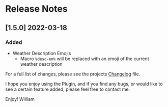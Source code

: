 # Release Notes

<!-- ## [v-inc] ${YEAR4}-${MONTHNUMBER}-${DATE} -->

## [1.5.0] 2022-03-18
### Added
- Weather Description Emojis
  - Macro `%desc-em%` will be replaced with an emoji of the current weather description


For a full list of changes, please see the projects [Changelog](CHANGELOG.md) file.

I hope you enjoy using the Plugin, and if you find any bugs, or would like to see a certain feature added, please feel free to contact me.

Enjoy! William
